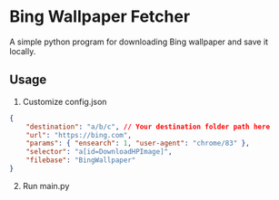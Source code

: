 # Bing Wallpaper Fetcher

A simple python program for downloading Bing wallpaper and save it locally.

## Usage

1. Customize config.json
```json
{
    "destination": "a/b/c", // Your destination folder path here
    "url": "https://bing.com",
    "params": { "ensearch": 1, "user-agent": "chrome/83" },
    "selector": "a[id=DownloadHPImage]",
    "filebase": "BingWallpaper"
}
```

2. Run main.py
